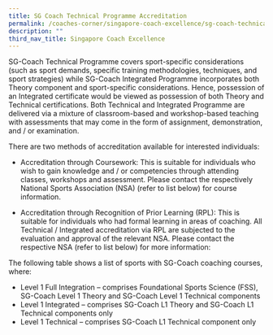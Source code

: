 ```yaml
---
title: SG Coach Technical Programme Accreditation
permalink: /coaches-corner/singapore-coach-excellence/sg-coach-technical-programme-accreditation/
description: ""
third_nav_title: Singapore Coach Excellence
---
```

SG-Coach Technical Programme covers sport-specific considerations (such as sport demands, specific training methodologies, techniques, and sport strategies) while SG-Coach Integrated Programme incorporates both Theory component and sport-specific considerations. Hence, possession of an Integrated certificate would be viewed as possession of both Theory and Technical certifications. Both Technical and Integrated Programme are delivered via a mixture of classroom-based and workshop-based teaching with assessments that may come in the form of assignment, demonstration, and / or examination.

There are two methods of accreditation available for interested individuals:

*   Accreditation through Coursework: This is suitable for individuals who wish to gain knowledge and / or competencies through attending classes, workshops and assessment. Please contact the respectively National Sports Association (NSA) (refer to list below) for course information.
    
*   Accreditation through Recognition of Prior Learning (RPL): This is suitable for individuals who had formal learning in areas of coaching. All Technical / Integrated accreditation via RPL are subjected to the evaluation and approval of the relevant NSA. Please contact the respective NSA (refer to list below) for more information:
    

The following table shows a list of sports with SG-Coach coaching courses, where:

*   Level 1 Full Integration – comprises Foundational Sports Science (FSS), SG-Coach Level 1 Theory and SG-Coach Level 1 Technical components
*   Level 1 Integrated – comprises SG-Coach L1 Theory and SG-Coach L1 Technical components only
*   Level 1 Technical – comprises SG-Coach L1 Technical component only